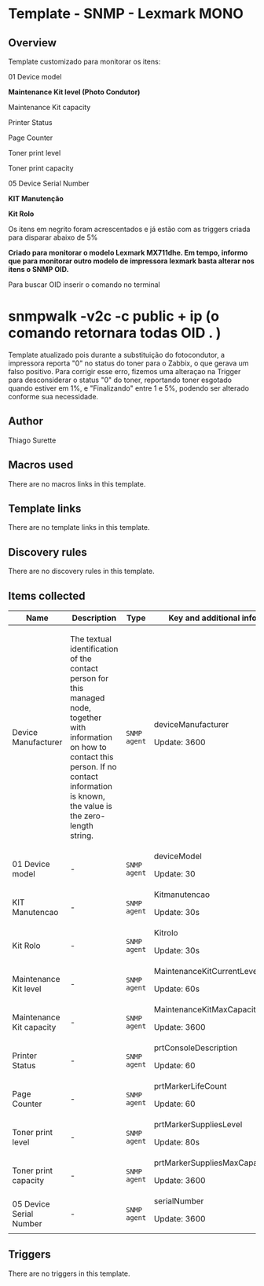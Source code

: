 # Template - SNMP - Lexmark MONO

## Overview

Template customizado para monitorar os itens:


 


01 Device model


**Maintenance Kit level (Photo Condutor)**


Maintenance Kit capacity


Printer Status


Page Counter


Toner print level 


Toner print capacity


05 Device Serial Number


**KIT Manutenção**


**Kit Rolo**


 


Os itens em negrito foram acrescentados e já estão com as  triggers criada para disparar abaixo de 5%


 


**Criado para monitorar o modelo Lexmark MX711dhe. Em tempo, informo que para monitorar outro modelo de impressora lexmark basta alterar nos itens o SNMP OID.**


Para buscar OID inserir o comando no terminal 


# snmpwalk -v2c -c public + ip (o comando retornara todas OID . )


Template atualizado pois durante a substituição do fotocondutor, a impressora reporta "0" no status do toner para o Zabbix, o que gerava um falso positivo. Para corrigir esse erro, fizemos uma alteraçao na Trigger para desconsiderar o status "0" do toner, reportando toner esgotado quando estiver em 1%, e "Finalizando" entre 1 e 5%, podendo ser alterado conforme sua necessidade.

## Author

Thiago Surette

## Macros used

There are no macros links in this template.

## Template links

There are no template links in this template.

## Discovery rules

There are no discovery rules in this template.

## Items collected

|Name|Description|Type|Key and additional info|
|----|-----------|----|----|
|Device Manufacturer|<p>The textual identification of the contact person for this managed node, together with information on how to contact this person. If no contact information is known, the value is the zero-length string.</p>|`SNMP agent`|deviceManufacturer<p>Update: 3600</p>|
|01 Device model|<p>-</p>|`SNMP agent`|deviceModel<p>Update: 30</p>|
|KIT Manutencao|<p>-</p>|`SNMP agent`|Kitmanutencao<p>Update: 30s</p>|
|Kit Rolo|<p>-</p>|`SNMP agent`|Kitrolo<p>Update: 30s</p>|
|Maintenance Kit level|<p>-</p>|`SNMP agent`|MaintenanceKitCurrentLevel<p>Update: 60s</p>|
|Maintenance Kit capacity|<p>-</p>|`SNMP agent`|MaintenanceKitMaxCapacity<p>Update: 3600</p>|
|Printer Status|<p>-</p>|`SNMP agent`|prtConsoleDescription<p>Update: 60</p>|
|Page Counter|<p>-</p>|`SNMP agent`|prtMarkerLifeCount<p>Update: 60</p>|
|Toner print level|<p>-</p>|`SNMP agent`|prtMarkerSuppliesLevel<p>Update: 80s</p>|
|Toner print capacity|<p>-</p>|`SNMP agent`|prtMarkerSuppliesMaxCapacity<p>Update: 3600</p>|
|05 Device Serial Number|<p>-</p>|`SNMP agent`|serialNumber<p>Update: 3600</p>|
## Triggers

There are no triggers in this template.

